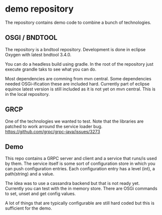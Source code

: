 # demo repository #

The repository contains demo code to combine a bunch of technologies.

## OSGI / BNDTOOL ##

The repository is a bndtool repository.
Development is done in eclipse Oxygen with latest bndtool 3.4.0.

You can do a headless build using gradle.
In the root of the repository just execute grandle taks to see what you can do.

Most dependencies are comming from mvn central.
Some dependencies needed OSGi-ification these are included hard.
Currently part of eclipse equinox latest version is still included as it is not yet on mvn central.
This is in the local repository.

## GRCP ##

One of the technologies we wanted to test.
Note that the libraries are patched to work arround the service loader bug.
https://github.com/grpc/grpc-java/issues/3273

## Demo ##

This repo contains a GRPC server and client and a service that runs/is used by them.
The service itself is some sort of configuration store in which you can push configuration entries.
Each configuration entry has a level (int), a path(string) and a value.

The idea was to use a cassandra backend but that is not ready yet.
Currently you can test with the in memory store.
There are OSGi commands to set, unset and get config values.

A lot of things that are typically configurable are still hard coded but this is sufficient for the demo.

